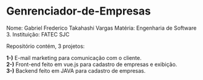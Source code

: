# Genrenciador-de-Empresas


Nome: Gabriel Frederico Takahashi Vargas
Matéria: Engenharia de Software 3.
Instituição: FATEC SJC

Repositório contém, 3 projetos:

<strong>1-)</strong> E-mail marketing para comunicação com o cliente. <br>
<strong>2-)</strong> Front-end feito em vue.js para cadastro de empresas e exibição.<br>
<strong>3-)</strong> Backend feito em JAVA para cadastro de empresas. <br>

